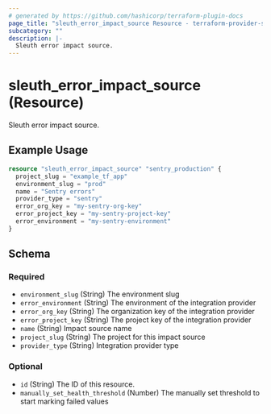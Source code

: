 ```yaml
---
# generated by https://github.com/hashicorp/terraform-plugin-docs
page_title: "sleuth_error_impact_source Resource - terraform-provider-sleuth"
subcategory: ""
description: |-
  Sleuth error impact source.
---
```


# sleuth_error_impact_source (Resource)

Sleuth error impact source.

## Example Usage

```terraform
resource "sleuth_error_impact_source" "sentry_production" {
  project_slug = "example_tf_app"
  environment_slug = "prod"
  name = "Sentry errors"
  provider_type = "sentry"
  error_org_key = "my-sentry-org-key"
  error_project_key = "my-sentry-project-key"
  error_environment = "my-sentry-environment"
}
```

<!-- schema generated by tfplugindocs -->
## Schema

### Required

- `environment_slug` (String) The environment slug
- `error_environment` (String) The environment of the integration provider
- `error_org_key` (String) The organization key of the integration provider
- `error_project_key` (String) The project key of the integration provider
- `name` (String) Impact source name
- `project_slug` (String) The project for this impact source
- `provider_type` (String) Integration provider type

### Optional

- `id` (String) The ID of this resource.
- `manually_set_health_threshold` (Number) The manually set threshold to start marking failed values


